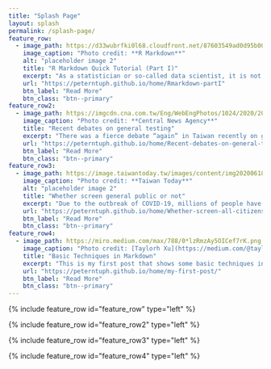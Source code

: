 ```yaml
---
title: "Splash Page"
layout: splash
permalink: /splash-page/
feature_row:  
  - image_path: https://d33wubrfki0l68.cloudfront.net/87603549ad0d95b0071da0f9270b2f89ead3b39b/48700/lesson-images/websites-1-render.png
    image_caption: "Photo credit: **R Markdown**"
    alt: "placeholder image 2"
    title: "R Markdown Quick Tutorial (Part I)"
    excerpt: "As a statistician or so-called data scientist, it is not only important to master the methods of data analysis, but also know how to pass the analysis results clearly to others and ensure our research reproducibility. Therefore, you might choose to create an **R Markdown** document to help you present your code alongside its output (graphs, tables, etc.) with conventional text. Here I am going to provide a quick tour of R Markdown and construct your own R markdown file within 10 minutes."
    url: "https://peterntuph.github.io/home/Rmarkdown-partI"
    btn_label: "Read More"
    btn_class: "btn--primary"
feature_row2:
  - image_path: https://imgcdn.cna.com.tw/Eng/WebEngPhotos/1024/2020/20200923/3879x2182_083163292936.jpg
    image_caption: "Photo credit: **Central News Agency**"
    title: "Recent debates on general testing"
    excerpt: "There was a fierce debate “again” in Taiwan recently on general testing for coronavirus. However, this time the problem is not about screening all citizens but all arrivals at borders, worrying about the risk of asymptomatic carriers."
    url: "https://peterntuph.github.io/home/Recent-debates-on-general-testing/"
    btn_label: "Read More"
    btn_class: "btn--primary"
feature_row3:  
  - image_path: https://image.taiwantoday.tw/images/content/img20200618144920331.jpg
    image_caption: "Photo credit: **Taiwan Today**"
    alt: "placeholder image 2"
    title: "Whether screen general public or not"
    excerpt: "Due to the outbreak of COVID-19, millions of people have lived in fear of being infected by this contagious and fatal virus."
    url: "https://peterntuph.github.io/home/Whether-screen-all-citizens-or-not/"
    btn_label: "Read More"
    btn_class: "btn--primary"
feature_row4:
  - image_path: https://miro.medium.com/max/788/0*lzRmzAy5OICef7rK.png
    image_caption: "Photo credit: [Taylorh Xu](https://medium.com/@taylorhxu/markdown-for-dummies-a24e982b8e85)"
    title: "Basic Techniques in Markdown"
    excerpt: "This is my first post that shows some basic techniques in Markdown"
    url: "https://peterntuph.github.io/home/my-first-post/"
    btn_label: "Read More"
    btn_class: "btn--primary"    
---
```


{% include feature_row id="feature_row" type="left" %}

{% include feature_row id="feature_row2" type="left" %}

{% include feature_row id="feature_row3" type="left" %}

{% include feature_row id="feature_row4" type="left" %}
